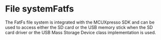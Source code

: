 # File systemFatfs

The FatFs file system is integrated with the MCUXpresso SDK and can be used to access either the SD card or the USB memory stick when the SD card driver or the USB Mass Storage Device class implementation is used.

